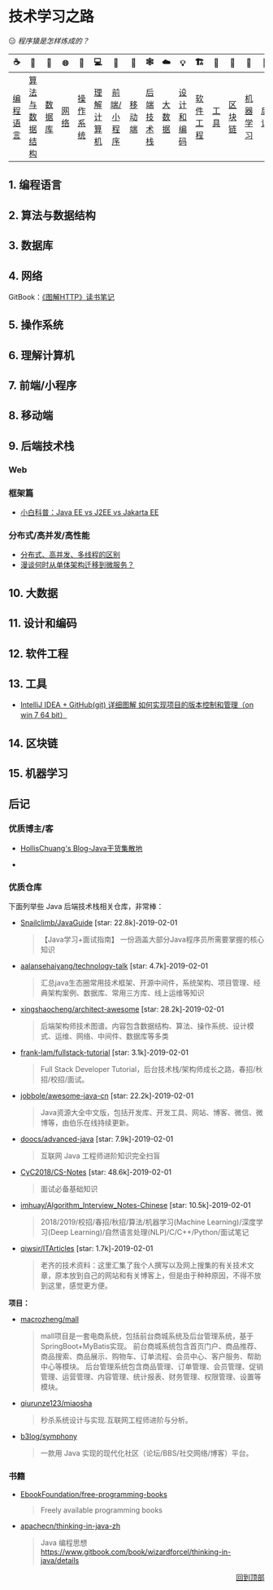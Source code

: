 <a name="top"></a>

# 技术学习之路

:expressionless: *程序猿是怎样炼成的？*

|       :coffee:        |            :game_die:             |     :floppy_disk:     | :globe_with_meridians: |      :curry:       | :computer: |     :art:     |     :iphone:     | :spider_web: |      :cloud:      |    :bulb:     | :building_construction: | :wrench: | :herb: | :slot_machine: | :yellow_heart: |
| :-------------------: | :-------------------------------: | :---------------: | :-----------: | :-------------------: | :--------------------: | :-----------: | :---------------: | :-----------: | :---------------------: | ----------------------- | :---------------------: | ----------------------- | ----------------------- | ----------------------- | ----------------------- |
| [编程语言](#1-编程语言) | [算法与数据结构](#2-算法与数据结构) | [数据库](#3-数据库) | [网络](#4-网络) | [操作系统](#5-操作系统) |      [理解计算机](#6-理解计算机)      | [前端/小程序](#7-前端小程序) | [移动端](#8-移动端) | [后端技术栈](#9-后端技术栈) | [大数据](#10-大数据) | [设计和编码](#11-设计和编码) |  [软件工程](#12-软件工程)  |  [工具](#13-工具)  |  [区块链](#14-区块链)  |  [机器学习](#15-机器学习)  |  [后记](#后记)  |



## 1. 编程语言





## 2. 算法与数据结构





## 3. 数据库





## 4. 网络

GitBook：[《图解HTTP》读书笔记](https://ttop5.gitbooks.io/illustration-http/content/)





## 5. 操作系统





## 6. 理解计算机





## 7. 前端/小程序





## 8. 移动端





## 9. 后端技术栈

### Web



### 框架篇

- [小白科普：Java EE vs J2EE vs Jakarta EE](https://mp.weixin.qq.com/s/kshjUv3kKfiArIn8MQO3rQ)



### 分布式/高并发/高性能

- [分布式、高并发、多线程的区别](./Java/分布式、高并发、多线程的区别.md)
- [漫谈何时从单体架构迁移到微服务？](https://mp.weixin.qq.com/s/DuvQ5uWNnBkupXP3cxJfgQ)

## 10. 大数据



## 11. 设计和编码



## 12. 软件工程



## 13. 工具

- [IntelliJ IDEA + GitHub(git) 详细图解 如何实现项目的版本控制和管理（on win 7 64 bit）](https://blog.csdn.net/qq_27093465/article/details/52847300)

## 14. 区块链



## 15. 机器学习



## 后记

### 优质博主/客

- [HollisChuang's Blog-Java干货集散地](http://www.hollischuang.com/)

- 

### 优质仓库

下面列举些 Java 后端技术栈相关仓库，非常棒：

- [Snailclimb/JavaGuide](https://github.com/Snailclimb/JavaGuide)  [star: 22.8k]-2019-02-01

  > 【Java学习+面试指南】 一份涵盖大部分Java程序员所需要掌握的核心知识

- [aalansehaiyang/technology-talk](https://github.com/aalansehaiyang/technology-talk)  [star: 4.7k]-2019-02-01

  > 汇总java生态圈常用技术框架、开源中间件，系统架构、项目管理、经典架构案例、数据库、常用三方库、线上运维等知识

- [xingshaocheng/architect-awesome](https://github.com/xingshaocheng/architect-awesome)  [star: 28.2k]-2019-02-01

  > 后端架构师技术图谱。内容包含数据结构、算法、操作系统、设计模式、运维、网络、中间件、数据库等多类

- [frank-lam/fullstack-tutorial](https://github.com/frank-lam/fullstack-tutorial)  [star: 3.1k]-2019-02-01

  >  Full Stack Developer Tutorial，后台技术栈/架构师成长之路，春招/秋招/校招/面试。

- [jobbole/awesome-java-cn](https://github.com/jobbole/awesome-java-cn)  [star: 22.2k]-2019-02-01

  > Java资源大全中文版，包括开发库、开发工具、网站、博客、微信、微博等，由伯乐在线持续更新。

- [doocs/advanced-java](https://github.com/doocs/advanced-java)  [star: 7.9k]-2019-02-01

  > 互联网 Java 工程师进阶知识完全扫盲

- [CyC2018/CS-Notes](https://github.com/CyC2018/CS-Notes)  [star: 48.6k]-2019-02-01

  >  面试必备基础知识

- [imhuay/Algorithm_Interview_Notes-Chinese](https://github.com/imhuay/Algorithm_Interview_Notes-Chinese)  [star: 10.5k]-2019-02-01

  > 2018/2019/校招/春招/秋招/算法/机器学习(Machine Learning)/深度学习(Deep Learning)/自然语言处理(NLP)/C/C++/Python/面试笔记

- [qiwsir/ITArticles](https://github.com/qiwsir/ITArticles)  [star: 1.7k]-2019-02-01

  > 老齐的技术资料：这里汇集了我个人撰写以及网上搜集的有关技术文章，原本放到自己的网站和有关博客上，但是由于种种原因，不得不放到这里，感觉更方便。

**项目：** 

- [macrozheng/mall](https://github.com/macrozheng/mall)

  > mall项目是一套电商系统，包括前台商城系统及后台管理系统，基于SpringBoot+MyBatis实现。 前台商城系统包含首页门户、商品推荐、商品搜索、商品展示、购物车、订单流程、会员中心、客户服务、帮助中心等模块。 后台管理系统包含商品管理、订单管理、会员管理、促销管理、运营管理、内容管理、统计报表、财务管理、权限管理、设置等模块。

- [qiurunze123/miaosha](https://github.com/qiurunze123/miaosha)

  > 秒杀系统设计与实现.互联网工程师进阶与分析。

- [b3log/symphony](https://github.com/b3log/symphony)

  > 一款用 Java 实现的现代化社区（论坛/BBS/社交网络/博客）平台。

### 书籍

- [EbookFoundation/free-programming-books](https://github.com/EbookFoundation/free-programming-books/blob/master/free-programming-books-zh.md) 

  > Freely available programming books

- [apachecn/thinking-in-java-zh](https://github.com/apachecn/thinking-in-java-zh)

  > Java 编程思想  https://www.gitbook.com/book/wizardforcel/thinking-in-java/details

<div align="right">
    <a href="#To-Full-Stack-Developer">回到顶部</a>
</div>


